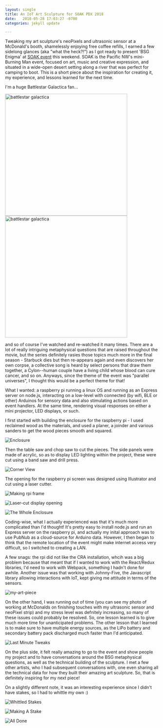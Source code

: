 ```yaml
---
layout: single
title: An IoT Art Sculpture for SOAK PDX 2018
date:   2018-05-28 17:03:27 -0700
categories: jekyll update

---
```


Tweaking my art sculpture's neoPixels and ultrasonic sensor at a McDonald's booth, shamelessly enjoying free coffee refills, I earned a few sidelong glances (aka "what the heck?!") as I got ready to present 'BSG Enigma' at [SOAK event](http://soakpdx.com/) this weekend. SOAK is the Pacific NW's mini-Burning Man event, focused on art, music and creative expression, and situated in a wide-open desert setting along a river that was perfect for camping to boot. This is a short piece about the inspiration for creating it, my experience, and lessons learned for the next time.

I'm a huge Battlestar Galactica fan...

<img width="400px" alt="battlestar galactica" src="../images/bsg_battlestar.jpg">
<img width="400px" alt="battlestar galactica" src="../images/original_bsg.jpg">

 and so of course I've watched and re-watched it many times. There are a lot of really intriguing metaphysical questions that are raised throughout the movie, but the series definitely rasies those topics much more in the final season - Starbuck dies but then re-appears again and even discovers her own corpse, a collective song is heard by select persons that draw them together, a Cylon--human couple have a living child whose blood can cure cancer, and so on. Anyways, since the theme of the event was "parallel universes", I thought this would be a perfect theme for that!

What I wanted: a raspberry pi running a linux OS and running as an Express server on node.js, interacting on a low-level with connected (by wifi, BLE or other) Arduinos for sensory data and also stimulating actions based on event handlers. At the same time, rendering visual responses on either a mini projector, LED displays, or such. 

I first started with building the enclosure for the raspberry pi - I used reclaimed wood as the materials, and used a planer, a joinder and various sanders to get the wood pieces smooth and squared. 

![Enclosure](../assets/images/soak_enclosure_front.jpg "Making the enclosure")

Then the table saw and chop saw to cut the pieces. The side panels were made of acrylic, so as to display LED lighting within the project, these were cut using a band saw and drill press. 

![Corner View](../assets/images/corner_view_enclosure.jpg "Corner view")

The opening for the raspberry pi screen was designed using Illustrator and cut using a laser cutter.

![Making rpi frame](../assets/images/making_rpi_frame.jpg "Making the enclosure")

![Laser-cut display opening](../assets/images/laser_cut_front.jpg "Laser cut with hand-made woodburning")

![The Whole Enclosure](../assets/images/bsg-enigma-enclosure.jpg "BSG Enigma")

Coding-wise, what I actually experienced was that it's much more complicated than I'd thought! It's pretty easy to install node.js and run an Express server on the raspberry pi, and actually my inital approach was to use PubNub as a cloud-source for Arduino data. However, I then began to think that the remote location of the event might make internet access very difficult, so I switched to creating a LAN.

A few snags: the rpi did not like the CRA installation, whcih was a big problem because that meant that if I wanted to work with the React/Redux libraries, I'd need to work with Webpack, something I hadn't done for awhile. Another issue was that working with Johnny-Five, the Javascript library allowing interactions with IoT, kept giving me attitude in terms of the sensors.

![my-art-piece](../assets/images/art-sculpture-closer_pic.jpg "TaDa")

On the other hand, I was running out of time (you can see my photo of working at McDonalds on finishing touches with my ultrasonic sensor and neoPixel strip) and my stress level was defnitely increasing, so many of these issues could probably be resolved. So, one lesson learned is to give much more time for unanticipated problems. The other lesson that I learned is to make sure to have multiple energy sources, as the LiPo battery and secondary battery pack discharged much faster than I'd anticipated.

![Last Minute Tweaks](../assets/images/last_touches_SOAK2018.jpg "Coffee + Sensors")

On the plus side, it felt really amazing to go to the event and show people my project and to have conversations around the BSG metaphysical questions, as well as the technical building of the sculpture. I met a few other artists, who I had subsequent conversations with, one even sharing all the technical data for how they built their amazing art sculpture. So, that is definitely inspiring for my next piece!

On a slightly different note, it was an interesting experience since I didn't have stakes, so I had to whittle my own :)

![Whittled Stakes](../assets/images/tent-stake-i-whittled.jpg "The Stakes Are High")

![Making A Stake](../assets/images/knife-and-stake.jpg "Let's do this!")

![All Done](../assets/images/soak-tent-sculpture.jpg "I feel like Daniel Boone")
